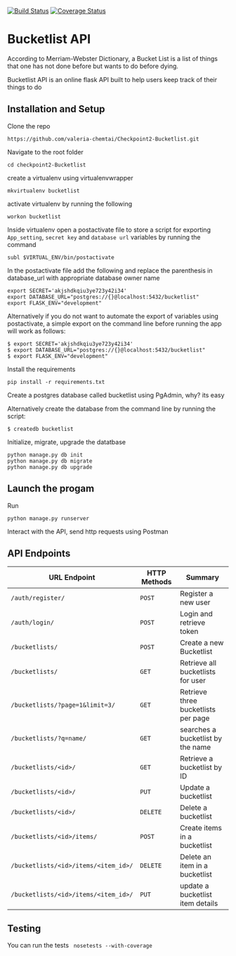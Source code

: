 [![Build Status](https://travis-ci.org/valeria-chemtai/Checkpoint2-Bucketlist.svg?branch=master)](https://travis-ci.org/valeria-chemtai/Checkpoint2-Bucketlist)
[![Coverage Status](https://coveralls.io/repos/github/valeria-chemtai/Checkpoint2-Bucketlist/badge.svg?branch=master)](https://coveralls.io/github/valeria-chemtai/Checkpoint2-Bucketlist?branch=master)
# Bucketlist API
According to Merriam-Webster Dictionary,  a Bucket List is a list of things that one has not done before but wants to do before dying.

Bucketlist API is an online flask API built to help users keep track of their things to do

## Installation and Setup
Clone the repo
```
https://github.com/valeria-chemtai/Checkpoint2-Bucketlist.git
```
Navigate to the root folder
```
cd checkpoint2-Bucketlist
```
create a virtualenv using virtualenvwrapper
```
mkvirtualenv bucketlist
```
activate virtualenv by running the following
```
workon bucketlist
```
Inside virtualenv open a postactivate file to store a script for exporting `App_setting`, `secret key` and `database url` variables by running the command
```
subl $VIRTUAL_ENV/bin/postactivate
```
In the postactivate file add the following and replace the parenthesis in database_url with appropriate database owner name
```
export SECRET='akjshdkqiu3ye723y42i34'
export DATABASE_URL="postgres://{}@localhost:5432/bucketlist"
export FLASK_ENV="development"
```
Alternatively if you do not want to automate the export of variables using postactivate, a simple export on the command line before running the app will work as follows:
```
$ export SECRET='akjshdkqiu3ye723y42i34'
$ export DATABASE_URL="postgres://{}@localhost:5432/bucketlist"
$ export FLASK_ENV="development"
```

Install the requirements
```
pip install -r requirements.txt
```
Create a postgres database called bucketlist using PgAdmin, why? its easy

Alternatively create the database from the command line by running the script:
```
$ createdb bucketlist
```

Initialize, migrate, upgrade the datatbase
```
python manage.py db init
python manage.py db migrate
python manage.py db upgrade
```
## Launch the progam
Run 
```
python manage.py runserver
```
Interact with the API, send http requests using Postman
## API Endpoints
| URL Endpoint | HTTP Methods | Summary |
| -------- | ------------- | --------- |
| `/auth/register/` | `POST`  | Register a new user|
|  `/auth/login/` | `POST` | Login and retrieve token|
| `/bucketlists/` | `POST` | Create a new Bucketlist |
| `/bucketlists/` | `GET` | Retrieve all bucketlists for user |
| `/bucketlists/?page=1&limit=3/` | `GET` | Retrieve three bucketlists per page |
 `/bucketlists/?q=name/` | `GET` | searches a bucketlist by the name|
| `/bucketlists/<id>/` | `GET` |  Retrieve a bucketlist by ID|
| `/bucketlists/<id>/` | `PUT` | Update a bucketlist |
| `/bucketlists/<id>/` | `DELETE` | Delete a bucketlist |
| `/bucketlists/<id>/items/` | `POST` |  Create items in a bucketlist |
| `/bucketlists/<id>/items/<item_id>/` | `DELETE`| Delete an item in a bucketlist|
| `/bucketlists/<id>/items/<item_id>/` | `PUT`| update a bucketlist item details|

## Testing
You can run the tests ``` nosetests --with-coverage```
